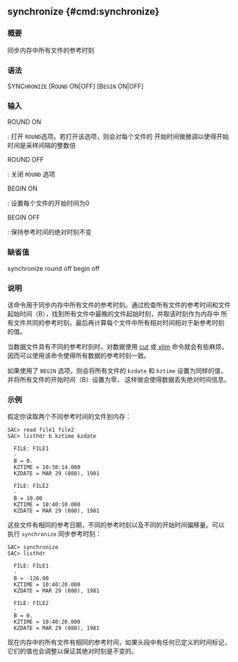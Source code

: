 ## synchronize {#cmd:synchronize}

### 概要

同步内存中所有文件的参考时刻

### 语法

SYNC`HRONIZE` \[R`OUND` ON|OFF\] \[B`EGIN` ON|OFF\]

### 输入

ROUND ON

:   打开 `ROUND`选项。若打开该选项，则会对每个文件的
    开始时间做微调以使得开始时间是采样间隔的整数倍

ROUND OFF

:   关闭 `ROUND` 选项

BEGIN ON

:   设置每个文件的开始时间为0

BEGIN OFF

:   保持参考时间的绝对时刻不变

### 缺省值

synchronize round off begin off

### 说明

该命令用于同步内存中所有文件的参考时刻。通过检查所有文件的参考时间和文件
起始时间（B），找到所有文件中最晚的文件起始时刻，并取该时刻作为内存中
所有文件共同的参考时刻，最后再计算每个文件中所有相对时间相对于新参考时刻
的值。

当数据文件具有不同的参考时刻时，对数据使用 [cut](/commands/cut.html) 或
[xlim](/commands/xlim.html)
命令就会有些麻烦，因而可以使用该命令使得所有数据的参考时刻一致。

如果使用了 `BEGIN` 选项，则会将所有文件的 `kzdate` 和 `kztime`
设置为同样的值，并将所有文件的开始时间（B）设置为零，
这样做会使得数据丢失绝对时间信息。

### 示例

假定你读取两个不同参考时间的文件到内存：

``` {.bash}
SAC> read file1 file2
SAC> listhdr b kztime kzdate

  FILE: FILE1
  -
  B = 0.
  KZTIME = 10:38:14.000
  KZDATE = MAR 29 (088), 1981

  FILE: FILE2
  -
  B = 10.00
  KZTIME = 10:40:10.000
  KZDATE = MAR 29 (088), 1981
```

这些文件有相同的参考日期，不同的参考时刻以及不同的开始时间偏移量。可以
执行 `synchronize` 同步参考时刻：

``` {.bash}
SAC> synchronize
SAC> listhdr

  FILE: FILE1
  -
  B = -126.00
  KZTIME = 10:40:20.000
  KZDATE = MAR 29 (088), 1981

  FILE: FILE2
  -
  B = 0.
  KZTIME = 10:40:20.000
  KZDATE = MAR 29 (088), 1981
```

现在内存中的所有文件有相同的参考时间，如果头段中有任何已定义的时间标记，
它们的值也会调整以保证其绝对时刻是不变的。
